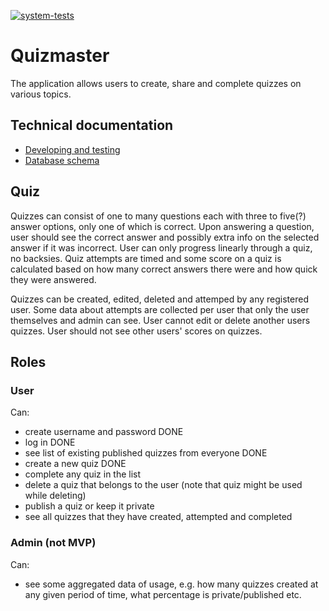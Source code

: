 [![system-tests](https://github.com/JHNUL/quizmaster/actions/workflows/system-tests.yaml/badge.svg?branch=main)](https://github.com/JHNUL/quizmaster/actions/workflows/system-tests.yaml)

# Quizmaster

The application allows users to create, share and complete quizzes on various topics.

## Technical documentation

 - [Developing and testing](docs/Howto.md)
 - [Database schema](docs/Dbschema.md)

## Quiz

Quizzes can consist of one to many questions each with three to five(?) answer options, only one of which is correct. Upon answering a question, user should see the correct answer and possibly extra info on the selected answer if it was incorrect. User can only progress linearly through a quiz, no backsies. Quiz attempts are timed and some score on a quiz is calculated based on how many correct answers there were and how quick they were answered.

Quizzes can be created, edited, deleted and attemped by any registered user. Some data about attempts are collected per user that only the user themselves and admin can see. User cannot edit or delete another users quizzes. User should not see other users' scores on quizzes.

## Roles

### User

Can:
  - create username and password DONE
  - log in DONE
  - see list of existing published quizzes from everyone DONE
  - create a new quiz DONE
  - complete any quiz in the list
  - delete a quiz that belongs to the user (note that quiz might be used while deleting)
  - publish a quiz or keep it private
  - see all quizzes that they have created, attempted and completed

### Admin (not MVP)

Can:
 - see some aggregated data of usage, e.g. how many quizzes created at any given period of time, what percentage is private/published etc.
